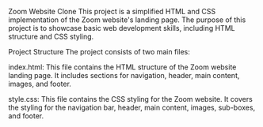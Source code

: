 
Zoom Website Clone
This project is a simplified HTML and CSS implementation of the Zoom website's landing page. The purpose of this project is to showcase basic web development skills, including HTML structure and CSS styling.

Project Structure
The project consists of two main files:

index.html: This file contains the HTML structure of the Zoom website landing page. It includes sections for navigation, header, main content, images, and footer.

style.css: This file contains the CSS styling for the Zoom website. It covers the styling for the navigation bar, header, main content, images, sub-boxes, and footer.
